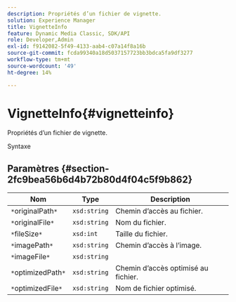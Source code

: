 ```yaml
---
description: Propriétés d’un fichier de vignette.
solution: Experience Manager
title: VignetteInfo
feature: Dynamic Media Classic, SDK/API
role: Developer,Admin
exl-id: f9142082-5f49-4133-aab4-c07a14f8a16b
source-git-commit: fcda99340a18d5037157723bb3bdca5fa9df3277
workflow-type: tm+mt
source-wordcount: '49'
ht-degree: 14%

---
```


# VignetteInfo{#vignetteinfo}

Propriétés d’un fichier de vignette.

Syntaxe

## Paramètres {#section-2fc9bea56b6d4b72b80d4f04c5f9b862}

| Nom | Type | Description |
|---|---|---|
| `*`originalPath`*` | `xsd:string` | Chemin d’accès au fichier. |
| `*`originalFile`*` | `xsd:string` | Nom du fichier. |
| `*`fileSize`*` | `xsd:int` | Taille du fichier. |
| `*`imagePath`*` | `xsd:string` | Chemin d’accès à l’image. |
| `*`imageFile`*` | `xsd:string` |  |
| `*`optimizedPath`*` | `xsd:string` | Chemin d’accès optimisé au fichier. |
| `*`optimizedFile`*` | `xsd:string` | Nom de fichier optimisé. |
